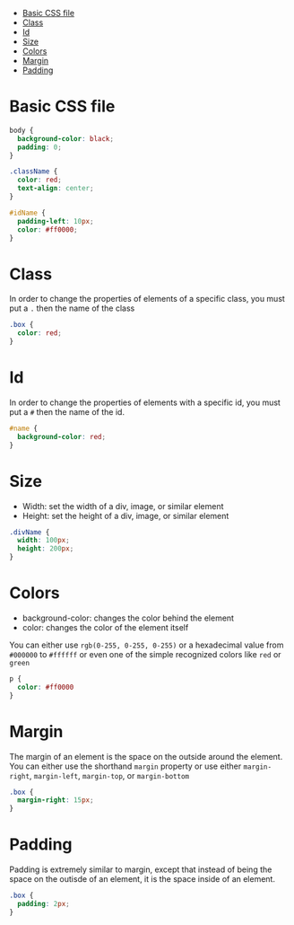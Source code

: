 - [Basic CSS file](#basic-css-file)
- [Class](#class)
- [Id](#id)
- [Size](#size)
- [Colors](#colors)
- [Margin](#margin)
- [Padding](#padding)

# Basic CSS file
```css
body {
  background-color: black;
  padding: 0;
}

.className {
  color: red;
  text-align: center;
}

#idName {
  padding-left: 10px;
  color: #ff0000;
}
```

# Class
In order to change the properties of elements of a specific class, you must put a `.` then the name of the class

```css
.box {
  color: red;
}
```

# Id
In order to change the properties of elements with a specific id, you must put a `#` then the name of the id.

```css
#name {
  background-color: red;
}
```

# Size
- Width: set the width of a div, image, or similar element
- Height: set the height of a div, image, or similar element

```css
.divName {
  width: 100px;
  height: 200px;
}
```

# Colors
- background-color: changes the color behind the element
- color: changes the color of the element itself

You can either use `rgb(0-255, 0-255, 0-255)` or a hexadecimal value from `#000000` to `#ffffff` or even one of the simple recognized colors like `red` or `green`

```css
p {
  color: #ff0000
}
```

# Margin
The margin of an element is the space on the outside around the element. You can either use the shorthand `margin` property or use either `margin-right`, `margin-left`, `margin-top`, or `margin-bottom`

```css
.box {
  margin-right: 15px;
}
```

# Padding
Padding is extremely similar to margin, except that instead of being the space on the outisde of an element, it is the space inside of an element.

```css
.box {
  padding: 2px;
}
```